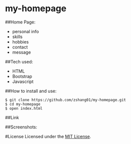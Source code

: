 # my-homepage

##Home Page:
* personal info
* skills
* hobbies
* contact
* message

##Tech used:
* HTML
* Bootstrap
* Javascript

##How to install and use:
```
$ git clone https://github.com/zshang01/my-homepage.git
$ cd my-homepage
$ open index.html

```

##Link


##Screenshots:


#License
Licensed under the [MIT License](LICENSE).
